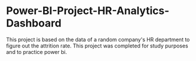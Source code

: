 # Power-BI-Project-HR-Analytics-Dashboard
This project is based on the data of a random company's HR department to figure out the attrition rate. This project was completed for study purposes and to practice power bi.
